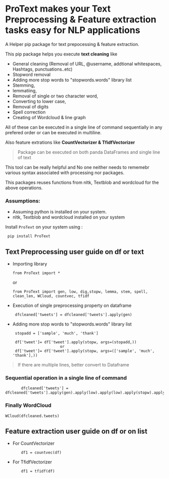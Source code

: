 # ProText makes your Text Preprocessing & Feature extraction tasks easy for NLP applications

A Helper pip package for text prepocessing & feature extraction. 

This pip package helps you execute **text cleaning** like 

   + General cleaning (Removal of URL, @username, addtional whitespaces, Hashtags, punctuations..etc)
   + Stopword removal
   + Adding more stop words to "stopwords.words" library list
   + Stemming, 
   + lemmatiing, 
   + Removal of single or two character word, 
   + Converting to lower case,
   + Removal of digits
   + Spell correction
   + Creating of Wordcloud & line graph

All of these can be executed in a single line of command sequentially in any prefered order or can be executed in multiline.

Also feature extrations like **CountVectorizer & TfidfVectorizer**

> Package can be executed on both panda DataFrames and single line of text

This tool can be really helpful and No one neither needs to rememebr various syntax associated with processing nor packages.

This packages reuses functions from nltk, Textblob and wordcloud for the above operations.

### Assumptions:
   - Assuming python is installed on your system.
   - nltk, Textblob and wordcloud installed on your system

Install `ProText` on your system using :

   ``` 
    pip install ProText 
   ```

## Text Preprocessing user guide on df or text

   + Importing library
       
       ``` 
       from ProText import *        
       ```
        or
       ``` 
       from ProText import gen, low, dig,stopw, lemma, stem, spell, clean_len, WCloud, countvec, tfidf       
       ```

   + Execution of single preprocessing property on dataframe
   
      ```
       dfcleaned['tweets'] = dfcleaned['tweets'].apply(gen)   
      ```
   
   + Adding more stop words to "stopwords.words" library list
   
      ```
       stopadd = ['sample', 'much', 'thank']
      
       df['tweet']= df['tweet'].apply(stopw, args=(stopadd,))
                           or
       df['tweet']= df['tweet'].apply(stopw, args=(['sample', 'much', 'thank'],))
       ```
 
> If there are multiple lines, better convert to Dataframe

 
###  Sequential operation in a single line of command
```
       dfcleaned['tweets'] = dfcleaned['tweets'].apply(gen).apply(low).apply(low).apply(stopw).apply(lemma)
```

### Finally WordCloud
   ```
   WCloud(dfcleaned.tweets)
   ```
## Feature extraction user guide on df or on list
+ For CountVectorizer
```
       df1 = countvec(df)
```
+ For TfidfVectorizer
```
       df1 = tfidf(df)
```